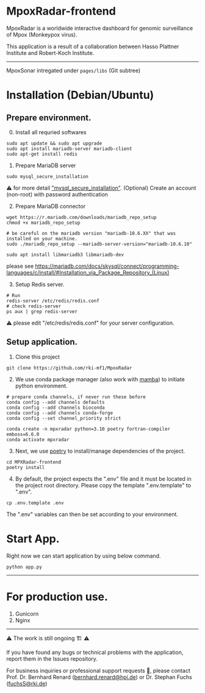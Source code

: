 # MpoxRadar-frontend
MpoxRadar is a worldwide interactive dashboard for genomic surveillance of Mpox (Monkeypox virus).

This application is a result of a collaboration between Hasso Plattner Institute and Robert-Koch Institute.

-------

MpoxSonar intregated under `pages/libs` (Git subtree)

# Installation (Debian/Ubuntu)

## Prepare environment.

0. Install all requried softwares
```
sudo apt update && sudo apt upgrade
sudo apt install mariadb-server mariadb-client
sudo apt-get install redis

```

1. Prepare MariaDB server
```
sudo mysql_secure_installation

```
⚠️ for more detail ["mysql_secure_installation"](https://mariadb.com/kb/en/mysql_secure_installation/). (Optional) Create an account (non-root) with password authentication

2. Prepare MariaDB connector

```
wget https://r.mariadb.com/downloads/mariadb_repo_setup
chmod +x mariadb_repo_setup

# be careful on the mariadb version "mariadb-10.6.XX" that was installed on your machine.
sudo ./mariadb_repo_setup --mariadb-server-version="mariadb-10.6.10"

sudo apt install libmariadb3 libmariadb-dev
```
please see https://mariadb.com/docs/skysql/connect/programming-languages/c/install/#Installation_via_Package_Repository_(Linux)

3. Setup Redis server.
```
# Run
redis-server /etc/redis/redis.conf
# check redis-server
ps aux | grep redis-server
```
⚠️ please edit "/etc/redis/redis.conf" for your server configuration.


## Setup application.

1. Clone this project
```
git clone https://github.com/rki-mf1/MpoxRadar
```

2. We use conda package manager (also work with [mamba](https://mamba.readthedocs.io/en/latest/installation.html)) to initiate python environment.
```
# prepare conda channels, if never run these before
conda config --add channels defaults
conda config --add channels bioconda
conda config --add channels conda-forge
conda config --set channel_priority strict

conda create -n mpxradar python=3.10 poetry fortran-compiler emboss=6.6.0
conda activate mpxradar
```

3. Next, we use [poetry](https://python-poetry.org/docs/basic-usage/) to install/manage dependencies of the project.
```
cd MPXRadar-frontend
poetry install
```

4. By default, the project expects the ".env" file and it must be located in the project root directory.
Please copy the template ".env.template" to ".env".
```
cp .env.template .env
```
The ".env" variables can then be set according to your environment.

# Start App.

Right now we can start application by using below command.
```
python app.py
```

----

# For production use.

1. Gunicorn
2. Nginx

----

⚠️ The work is still ongoing 🏗️ ⚠️

If you have found any bugs or technical problems with the application, report them in the Issues repository.

For business inquiries or professional support requests 🍺,
please contact Prof. Dr. Bernhard Renard (bernhard.renard@hpi.de) or Dr. Stephan Fuchs (fuchsS@rki.de)
